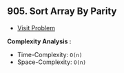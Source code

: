 ## 905. Sort Array By Parity

-   [Visit Problem](https://leetcode.com/problems/sort-array-by-parity/description/)

**Complexity Analysis :**<br/>

-   Time-Complexity: `O(n)`
-   Space-Complexity: `O(n)`
